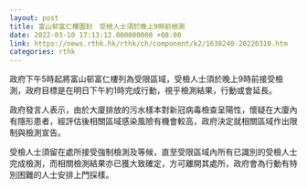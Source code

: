 ```yaml
---
layout: post
title: 富山邨富仁樓圍封　受檢人士須於晚上9時前檢測
date: 2022-03-10 17:13:12.000000000 +08:00
link: https://news.rthk.hk/rthk/ch/component/k2/1638240-20220310.htm
categories: rthk
---
```


政府下午5時起將富山邨富仁樓列為受限區域，受檢人士須於晚上9時前接受檢測，政府目標是在明日下午約1時完成行動，視乎檢測結果，行動或會延長。

政府發言人表示，由於大廈排放的污水樣本對新冠病毒檢查呈陽性，懷疑在大廈內有隱形患者，經評估後相關區域感染風險有機會較高，政府決定就相關區域作出限制與檢測宣告。

受檢人士須留在處所接受強制檢測及等候，直至受限區域內所有已識別的受檢人士完成檢測，而相關檢測結果亦已獲大致確定，方可離開其處所，政府會為行動有特別困難的人士安排上門採樣。
